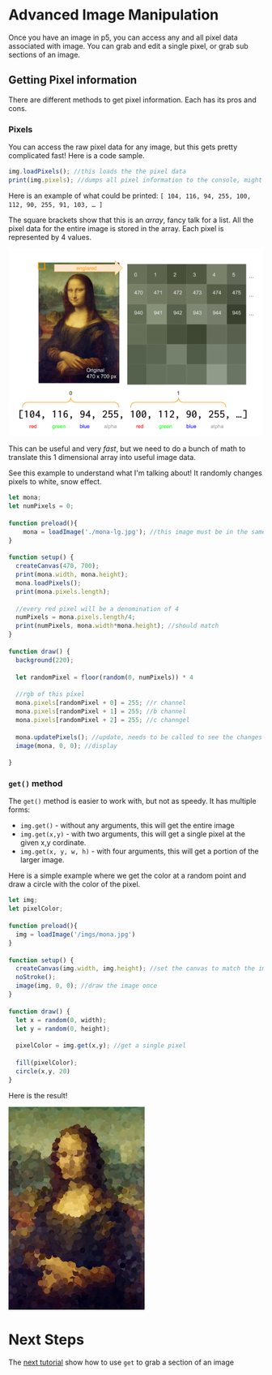 # Advanced Image Manipulation
Once you have an image in p5, you can access any and all pixel data associated with image. You can grab and edit a single pixel, or grab sub sections of an image.

## Getting Pixel information
There are different methods to get pixel information. Each has its pros and cons.

### Pixels
You can access the raw pixel data for any image, but this gets pretty complicated fast! Here is a code sample.

```javascript
img.loadPixels(); //this loads the the pixel data
print(img.pixels); //dumps all pixel information to the console, might crash your browser depending on how big the image is.
```

Here is an example of what could be printed: `[ 104, 116, 94, 255, 100, 112, 90, 255, 91, 103, … ]`

The square brackets show that this is an *array*, fancy talk for a list. All the pixel data for the entire image is stored in the array. Each pixel is represented by 4 values.

![pixel data for the mona lisa](./imgs/pixels.png)

This can be useful and very *fast*, but we need to do a bunch of math to translate this 1 dimensional array into useful image data.

See this example to understand what I'm talking about! It randomly changes pixels to white, snow effect.
```javascript
let mona;
let numPixels = 0;

function preload(){
    mona = loadImage('./mona-lg.jpg'); //this image must be in the same folder as the sketch code
}

function setup() {
  createCanvas(470, 700);
  print(mona.width, mona.height);
  mona.loadPixels();
  print(mona.pixels.length);

  //every red pixel will be a denomination of 4
  numPixels = mona.pixels.length/4;
  print(numPixels, mona.width*mona.height); //should match
}

function draw() {
  background(220);

  let randomPixel = floor(random(0, numPixels)) * 4

  //rgb of this pixel
  mona.pixels[randomPixel + 0] = 255; //r channel
  mona.pixels[randomPixel + 1] = 255; //b channel
  mona.pixels[randomPixel + 2] = 255; //c channgel

  mona.updatePixels(); //update, needs to be called to see the changes
  image(mona, 0, 0); //display

}
```

### `get()` method
The `get()` method is easier to work with, but not as speedy. It has multiple forms:

- `img.get()` - without any arguments, this will get the entire image
- `img.get(x,y)` - with two arguments, this will get a single pixel at the given x,y cordinate.
- `img.get(x, y, w, h)` - with four arguments, this will get a portion of the larger image.

Here is a simple example where we get the color at a random point and draw a circle with the color of the pixel.

```javascript
let img;
let pixelColor;

function preload(){
  img = loadImage('/imgs/mona.jpg')
}

function setup() {
  createCanvas(img.width, img.height); //set the canvas to match the image size
  noStroke();
  image(img, 0, 0); //draw the image once
}

function draw() {
  let x = random(0, width);
  let y = random(0, height);

  pixelColor = img.get(x,y); //get a single pixel

  fill(pixelColor);
  circle(x,y, 20)
}
```

Here is the result!

![pointalism mona lisa](./imgs/points.jpg)

# Next Steps
The [next tutorial](./split.md) show how to use `get` to grab a section of an image
